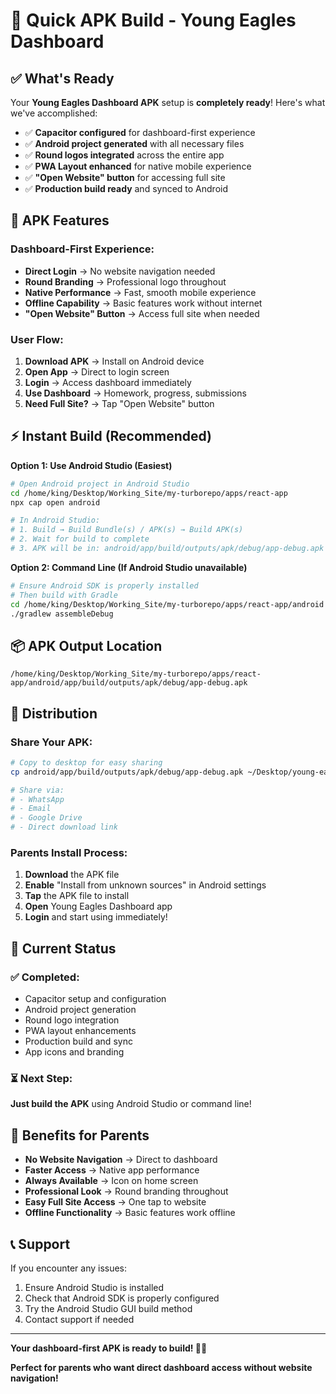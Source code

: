 # 🚀 Quick APK Build - Young Eagles Dashboard

## ✅ What's Ready

Your **Young Eagles Dashboard APK** setup is **completely ready**! Here's what we've accomplished:

- ✅ **Capacitor configured** for dashboard-first experience
- ✅ **Android project generated** with all necessary files
- ✅ **Round logos integrated** across the entire app
- ✅ **PWA Layout enhanced** for native mobile experience
- ✅ **"Open Website" button** for accessing full site
- ✅ **Production build ready** and synced to Android

## 🎯 APK Features

### Dashboard-First Experience:
- **Direct Login** → No website navigation needed
- **Round Branding** → Professional logo throughout
- **Native Performance** → Fast, smooth mobile experience
- **Offline Capability** → Basic features work without internet
- **"Open Website" Button** → Access full site when needed

### User Flow:
1. **Download APK** → Install on Android device
2. **Open App** → Direct to login screen
3. **Login** → Access dashboard immediately
4. **Use Dashboard** → Homework, progress, submissions
5. **Need Full Site?** → Tap "Open Website" button

## ⚡ Instant Build (Recommended)

**Option 1: Use Android Studio (Easiest)**
```bash
# Open Android project in Android Studio
cd /home/king/Desktop/Working_Site/my-turborepo/apps/react-app
npx cap open android

# In Android Studio:
# 1. Build → Build Bundle(s) / APK(s) → Build APK(s)
# 2. Wait for build to complete
# 3. APK will be in: android/app/build/outputs/apk/debug/app-debug.apk
```

**Option 2: Command Line (If Android Studio unavailable)**
```bash
# Ensure Android SDK is properly installed
# Then build with Gradle
cd /home/king/Desktop/Working_Site/my-turborepo/apps/react-app/android
./gradlew assembleDebug
```

## 📦 APK Output Location

```
/home/king/Desktop/Working_Site/my-turborepo/apps/react-app/android/app/build/outputs/apk/debug/app-debug.apk
```

## 📲 Distribution

### Share Your APK:
```bash
# Copy to desktop for easy sharing
cp android/app/build/outputs/apk/debug/app-debug.apk ~/Desktop/young-eagles-dashboard.apk

# Share via:
# - WhatsApp
# - Email
# - Google Drive
# - Direct download link
```

### Parents Install Process:
1. **Download** the APK file
2. **Enable** "Install from unknown sources" in Android settings
3. **Tap** the APK file to install
4. **Open** Young Eagles Dashboard app
5. **Login** and start using immediately!

## 🔧 Current Status

### ✅ Completed:
- Capacitor setup and configuration
- Android project generation
- Round logo integration
- PWA layout enhancements
- Production build and sync
- App icons and branding

### ⏳ Next Step:
**Just build the APK** using Android Studio or command line!

## 🎉 Benefits for Parents

- **No Website Navigation** → Direct to dashboard
- **Faster Access** → Native app performance
- **Always Available** → Icon on home screen
- **Professional Look** → Round branding throughout
- **Easy Full Site Access** → One tap to website
- **Offline Functionality** → Basic features work offline

## 📞 Support

If you encounter any issues:
1. Ensure Android Studio is installed
2. Check that Android SDK is properly configured
3. Try the Android Studio GUI build method
4. Contact support if needed

---

**Your dashboard-first APK is ready to build! 🚀📱**

**Perfect for parents who want direct dashboard access without website navigation!**

